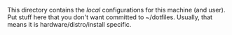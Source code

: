 This directory contains the *local* configurations for this machine (and user).
Put stuff here that you don't want committed to ~/dotfiles.
Usually, that means it is hardware/distro/install specific.

